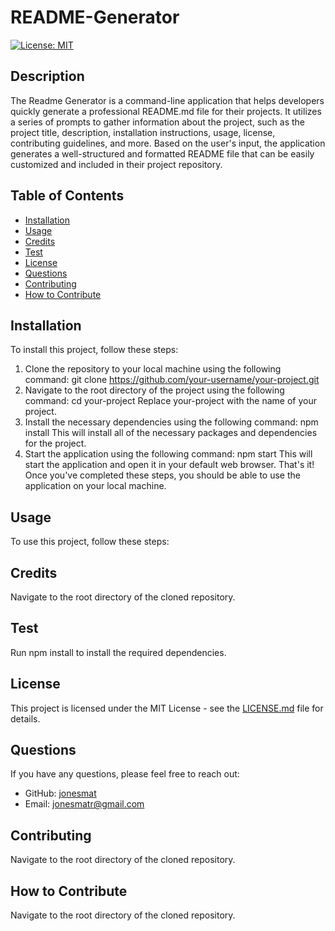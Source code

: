 # README-Generator
[![License: MIT](https://img.shields.io/badge/License-MIT-yellow.svg)](https://opensource.org/licenses/MIT)

## Description
The Readme Generator is a command-line application that helps developers quickly generate a professional README.md file for their projects. It utilizes a series of prompts to gather information about the project, such as the project title, description, installation instructions, usage, license, contributing guidelines, and more. Based on the user's input, the application generates a well-structured and formatted README file that can be easily customized and included in their project repository.

## Table of Contents
* [Installation](#installation)
* [Usage](#usage)
* [Credits](#credits)
* [Test](#test)
* [License](#license)
* [Questions](#questions)
* [Contributing](#contributing)
* [How to Contribute](#how-to-contribute)

## Installation
To install this project, follow these steps:
1. Clone the repository to your local machine using the following command: git clone https://github.com/your-username/your-project.git
2. Navigate to the root directory of the project using the following command: cd your-project Replace your-project with the name of your project.
3. Install the necessary dependencies using the following command: npm install This will install all of the necessary packages and dependencies for the project.
4. Start the application using the following command: npm start This will start the application and open it in your default web browser.
That's it! Once you've completed these steps, you should be able to use the application on your local machine.

## Usage
To use this project, follow these steps:

## Credits
Navigate to the root directory of the cloned repository.

## Test
Run npm install to install the required dependencies.

## License
This project is licensed under the MIT License - see the [LICENSE.md](https://opensource.org/licenses/MIT) file for details.

## Questions
If you have any questions, please feel free to reach out:
* GitHub: [jonesmat](https://github.com/jonesmat)
* Email: jonesmatr@gmail.com

## Contributing
Navigate to the root directory of the cloned repository.

## How to Contribute
Navigate to the root directory of the cloned repository.
